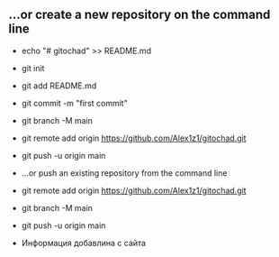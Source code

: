 ## …or create a new repository on the command line
* echo "# gitochad" >> README.md
* git init
* git add README.md
* git commit -m "first commit"
* git branch -M main
* git remote add origin https://github.com/Alex1z1/gitochad.git
* git push -u origin main
* …or push an existing repository from the command line
* git remote add origin https://github.com/Alex1z1/gitochad.git
* git branch -M main
* git push -u origin main

* Информация добавлина с сайта
